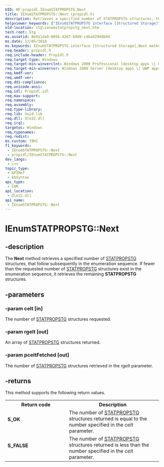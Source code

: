 ```yaml
---
UID: NF:propidl.IEnumSTATPROPSTG.Next
title: IEnumSTATPROPSTG::Next (propidl.h)
description: Retrieves a specified number of STATPROPSTG structures, that follow subsequently in the enumeration sequence.
helpviewer_keywords: ["IEnumSTATPROPSTG interface [Structured Storage]","Next method","IEnumSTATPROPSTG.Next","IEnumSTATPROPSTG::Next","Next","Next method [Structured Storage]","Next method [Structured Storage]","IEnumSTATPROPSTG interface","propidlbase/IEnumSTATPROPSTG::Next","stg.ienumstatpropstg_next"]
old-location: stg\ienumstatpropstg_next.htm
tech.root: Stg
ms.assetid: 8e911da9-0056-4267-b9d0-c4ba929ddb94
ms.date: 12/05/2018
ms.keywords: IEnumSTATPROPSTG interface [Structured Storage],Next method, IEnumSTATPROPSTG.Next, IEnumSTATPROPSTG::Next, Next, Next method [Structured Storage], Next method [Structured Storage],IEnumSTATPROPSTG interface, propidlbase/IEnumSTATPROPSTG::Next, stg.ienumstatpropstg_next
req.header: propidl.h
req.include-header: Propidl.h
req.target-type: Windows
req.target-min-winverclnt: Windows 2000 Professional [desktop apps \| UWP apps]
req.target-min-winversvr: Windows 2000 Server [desktop apps \| UWP apps]
req.kmdf-ver: 
req.umdf-ver: 
req.ddi-compliance: 
req.unicode-ansi: 
req.idl: Propidl.idl
req.max-support: 
req.namespace: 
req.assembly: 
req.type-library: 
req.lib: Uuid.lib
req.dll: Ole32.dll
req.irql: 
targetos: Windows
req.typenames: 
req.redist: 
ms.custom: 19H1
f1_keywords:
 - IEnumSTATPROPSTG::Next
 - propidl/IEnumSTATPROPSTG::Next
dev_langs:
 - c++
topic_type:
 - APIRef
 - kbSyntax
api_type:
 - COM
api_location:
 - Ole32.dll
api_name:
 - IEnumSTATPROPSTG::Next
---
```


# IEnumSTATPROPSTG::Next


## -description

The <b>Next</b> method retrieves a specified number of <a href="/windows/desktop/api/propidl/ns-propidl-statpropstg">STATPROPSTG</a> structures, that follow subsequently in the enumeration sequence. If fewer than the requested number of <a href="/windows/desktop/api/propidl/ns-propidl-statpropstg">STATPROPSTG</a> structures exist in the enumeration sequence, it retrieves the remaining <b>STATPROPSTG</b> structures.

## -parameters

### -param celt [in]

The number of <a href="/windows/desktop/api/propidl/ns-propidl-statpropstg">STATPROPSTG</a> structures requested.

### -param rgelt [out]

An array of <a href="/windows/desktop/api/propidl/ns-propidl-statpropstg">STATPROPSTG</a> structures returned.

### -param pceltFetched [out]

The number of <a href="/windows/desktop/api/propidl/ns-propidl-statpropstg">STATPROPSTG</a> structures  retrieved in the <i>rgelt</i> parameter.

## -returns

This method supports the following return values.

<table>
<tr>
<th>Return code</th>
<th>Description</th>
</tr>
<tr>
<td width="40%">
<dl>
<dt><b>S_OK</b></dt>
</dl>
</td>
<td width="60%">
The number of <a href="/windows/desktop/api/propidl/ns-propidl-statpropstg">STATPROPSTG</a> structures returned is equal to the number specified in the <i>celt</i> parameter.

</td>
</tr>
<tr>
<td width="40%">
<dl>
<dt><b>S_FALSE</b></dt>
</dl>
</td>
<td width="60%">
The number of <a href="/windows/desktop/api/propidl/ns-propidl-statpropstg">STATPROPSTG</a> structures returned is less than the number specified in the <i>celt</i> parameter.

</td>
</tr>
</table>

